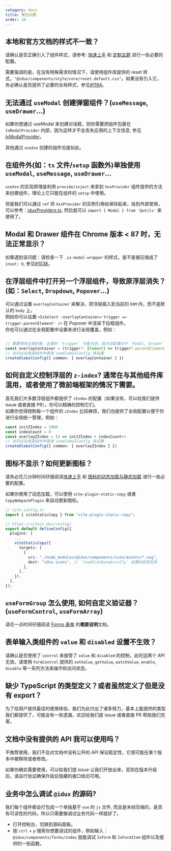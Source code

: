 ```yaml
---
category: docs
title: 常见问题
order: 10
---
```


## 本地和官方文档的样式不一致？

请确认是否正确引入了组件样式，请参考: [快速上手](/docs/getting-started/zh) 和 [定制主题](/docs/customize-theme/zh) 进行一些必要的配置。

需要强调的是，在没有特殊需求的情况下，请使用组件库提供的 reset 样式，`"@idux/components/style/core/reset.default.css"`。如果没有引入它，务必确认是否提供了必要的全局样式，参见[#1194](https://github.com/IDuxFE/idux/issues/1194)。

## 无法通过 `useModal` 创建弹窗组件？(`useMessage`, `useDrawer`...)

如果你想通过 useModal 来创建对话框，则你需要把组件包裹在 `IxModalProvider` 内部，因为这样才不会丢失应用的上下文信息, 参见[IxModalProvider](/components/modal/zh?tab=api#IxModalProvider)。

其他通过 `useXxx` 创建的组件也是如此。

## 在组件外(如：`ts` 文件/`setup` 函数外)单独使用 `useModal`, `useMessage`, `useDrawer`...

`useXxx` 的实现原理是利用 `provide/inject` 来拿到 `XxxProvider` 组件提供的方法来创建组件，理论上它只能在组件的 `setup` 中使用。

但是我们可以通过 `ref` 将 `XxxProvider` 的实例引用给保存起来，给到外部使用，可以参考：[iduxProviders.ts](https://github.com/IDuxFE/idux-setup/blob/main/src/utils/iduxProviders.ts), 然后就可以 `import { Modal } from '@utils'` 来使用了。

## Modal 和 Drawer 组件在 Chrome 版本 < 87 时，无法正常显示？

如果遇到该问题：请检查一下 `.ix-modal-wrapper` 的样式，是不是被压缩成了 `inset: 0`, 参见[#1038](https://github.com/IDuxFE/idux/issues/1038)。

## 在浮层组件中打开另一个浮层组件，导致原浮层消失？(如：`Select`, `Dropdown`, `Popover`...)

可以通过设置 `overlayContainer` 来解决，把浮层插入到当前的 `DOM` 内，而不是默认的 `body` 上。  
例如你可以设置 `<IxSelect :overlayContainer='trigger => trigger.parentElement' />` 在 Popover 中渲染下拉框组件。  
你也可以通过在全局配置中设置来进行全局覆盖，例如：

```ts

// 需要特别注意的是，这里的 `trigger` 可能为空，因为该配置对于 `Modal, Drawer` 等组件同样生效，此类组件不存在 `trigger` 元素。
const overlayContainer = (trigger?: Element) => trigger?.parentElement
// 也可以在局部组件中使用 useGlobalConfig 来设置
createGlobalConfig({ common: { overlayContainer } })
```

## 如何自定义控制浮层的 `z-index`? 通常在与其他组件库混用，或者使用了微前端框架的情况下需要。

首先我们大多数浮层组件都提供了 `zIndex` 的配置（如果没有，可以给我们提供 issue 或者直接 PR），你可以精确的控制它们。  
如果你觉得控制每一个组件的 `zIndex` 比较麻烦，我们也提供了全局配置以便于你进行全局统一管理，例如：

```ts
const initZIndex = 1000
const indexCount = 0
const overlayZIndex = () => initZIndex + indexCount++
// 也可以在局部组件中使用 useGlobalConfig 来设置
createGlobalConfig({ common: { overlayZIndex } })
```

## 图标不显示？如何更新图标？

请务必花几分钟时间仔细阅读[快速上手](/docs/getting-started/zh) 和 [图标的动态加载与静态加载](/components/icon/zh?tab=api#FAQ) 进行一些必要的配置。

如果你使用了动态加载，可以使用 `vite-plugin-static-copy` 或者 `CopyWebpackPlugin` 来自动更新图标。

```ts
// vite.config.ts
import { viteStaticCopy } from "vite-plugin-static-copy";

// https://vitejs.dev/config/
export default defineConfig({
  plugins: [
    ...
    viteStaticCopy({
      targets: [
        {
          src: "./node_modules/@idux/components/icon/assets/*.svg",
          dest: "idux-icons", // `loadIconDynamically` 设置的目录名称
        },
      ],
    }),
  ],
});
```

## `useFormGroup` 怎么使用, 如何自定义验证器？(`useFormControl`, `useFormArray`)

请花一点时间仔细阅读 [Forms 表单](https://idux.site/cdk/forms/zh?tab=overview) 的**概要说明**文档。

## 表单输入类组件的 `value` 和 `disabled` 设置不生效？

请确认是否使用了 `control` 来接管了 `value` 和 `disabled` 的控制，此时这两个 API 无效，请使用 `FormControl` 提供的 `setValue`, `getValue`, `watchValue`, `enable`, `disable` 等一系列方法来操作和访问状态。

## 缺少 TypeScript 的类型定义？或者虽然定义了但是没有 export？

为了给用户提供最佳的使用体验，我们为此付出了诸多努力，基本上能提供的类型我们都提供了，可能会有一些遗漏，欢迎给我们提 issue 或者直接 PR 帮助我们完善。

## 文档中没有提供的 API 我可以使用吗？

不推荐使用，我们不会对文档中没有公开的 API 保证稳定性，它很可能在某个版本中被移除或者修改。

如果你确实需要使用，可以给我们提 issue 让我们开放出来，否则在版本升级后，请自行验证确保升级后隐藏的接口依旧可用。

## 业务中怎么调试 `@idux` 的源码?

我们每个组件都会打包成一个单独基于 `esm` 的 `js` 文件, 而且是未经压缩的，是具有可读性的代码，所以只需要像调试业务代码一样就好了。

- 打开控制台，切换到源码面板。
- 按 `ctrl` + `p` 搜索你想要调试的组件，例如输入：`@idux/components/forms/index` 就能调试 `IxForm` 和 `IxFormItem` 组件以及提供的一些函数。
